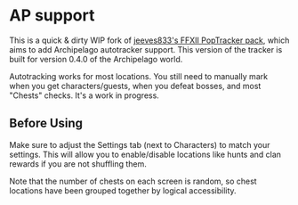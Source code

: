 # AP support

This is a quick & dirty WIP fork of [jeeves833's FFXII PopTracker pack](https://github.com/jeeves833/ffxii-poptracker), which aims to add Archipelago autotracker support.
This version of the tracker is built for version 0.4.0 of the Archipelago world.

Autotracking works for most locations.  You still need to manually mark when you get characters/guests, when you defeat bosses, and most "Chests" checks.  It's a work in progress.

## Before Using

Make sure to adjust the Settings tab (next to Characters) to match your settings. This will allow you to enable/disable locations like hunts and clan rewards if you are not shuffling them.

Note that the number of chests on each screen is random, so chest locations have been grouped together by logical accessibility.
